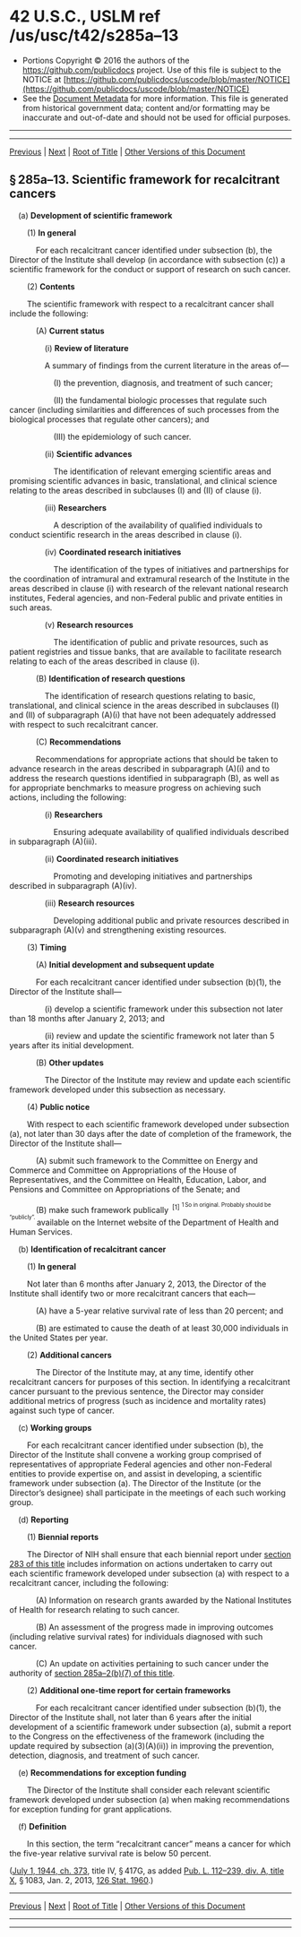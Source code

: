 ---
---

# 42 U.S.C., USLM ref /us/usc/t42/s285a–13

* Portions Copyright © 2016 the authors of the https://github.com/publicdocs project.
  Use of this file is subject to the NOTICE at [https://github.com/publicdocs/uscode/blob/master/NOTICE](https://github.com/publicdocs/uscode/blob/master/NOTICE)
* See the [Document Metadata](././../../../../../../..//README.md) for more information.
  This file is generated from historical government data; content and/or formatting may be inaccurate and out-of-date and should not be used for official purposes.

----------
----------

[Previous](./../../../../../../..//us/usc/t42/ch6A/schIII/ptC/spt1/m__us_usc_t42_s285a–12.md) | [Next](./../../../../../../..//us/usc/t42/ch6A/schIII/ptC/spt2/m__us_usc_t42_ch6A_schIII_ptC_spt2.md) | [Root of Title](./../../../../../../../) | [Other Versions of this Document](https://publicdocs.github.io/go/links?ns=uslm&ref=%2Fus%2Fusc%2Ft42%2Fs285a%E2%80%9313)

## § 285a–13. Scientific framework for recalcitrant cancers

    (a) __Development of scientific framework__ 

        (1) __In general__ 

            For each recalcitrant cancer identified under subsection (b), the Director of the Institute shall develop (in accordance with subsection (c)) a scientific framework for the conduct or support of research on such cancer.

        (2) __Contents__ 

        The scientific framework with respect to a recalcitrant cancer shall include the following:

            (A) __Current status__ 

                (i) __Review of literature__ 

                A summary of findings from the current literature in the areas of—

                    (I) the prevention, diagnosis, and treatment of such cancer;

                    (II) the fundamental biologic processes that regulate such cancer (including similarities and differences of such processes from the biological processes that regulate other cancers); and

                    (III) the epidemiology of such cancer.

                (ii) __Scientific advances__ 

                    The identification of relevant emerging scientific areas and promising scientific advances in basic, translational, and clinical science relating to the areas described in subclauses (I) and (II) of clause (i).

                (iii) __Researchers__ 

                    A description of the availability of qualified individuals to conduct scientific research in the areas described in clause (i).

                (iv) __Coordinated research initiatives__ 

                    The identification of the types of initiatives and partnerships for the coordination of intramural and extramural research of the Institute in the areas described in clause (i) with research of the relevant national research institutes, Federal agencies, and non-Federal public and private entities in such areas.

                (v) __Research resources__ 

                    The identification of public and private resources, such as patient registries and tissue banks, that are available to facilitate research relating to each of the areas described in clause (i).

            (B) __Identification of research questions__ 

                The identification of research questions relating to basic, translational, and clinical science in the areas described in subclauses (I) and (II) of subparagraph (A)(i) that have not been adequately addressed with respect to such recalcitrant cancer.

            (C) __Recommendations__ 

            Recommendations for appropriate actions that should be taken to advance research in the areas described in subparagraph (A)(i) and to address the research questions identified in subparagraph (B), as well as for appropriate benchmarks to measure progress on achieving such actions, including the following:

                (i) __Researchers__ 

                    Ensuring adequate availability of qualified individuals described in subparagraph (A)(iii).

                (ii) __Coordinated research initiatives__ 

                    Promoting and developing initiatives and partnerships described in subparagraph (A)(iv).

                (iii) __Research resources__ 

                    Developing additional public and private resources described in subparagraph (A)(v) and strengthening existing resources.

        (3) __Timing__ 

            (A) __Initial development and subsequent update__ 

            For each recalcitrant cancer identified under subsection (b)(1), the Director of the Institute shall—

                (i) develop a scientific framework under this subsection not later than 18 months after January 2, 2013; and

                (ii) review and update the scientific framework not later than 5 years after its initial development.

            (B) __Other updates__ 

                The Director of the Institute may review and update each scientific framework developed under this subsection as necessary.

        (4) __Public notice__ 

        With respect to each scientific framework developed under subsection (a), not later than 30 days after the date of completion of the framework, the Director of the Institute shall—

            (A) submit such framework to the Committee on Energy and Commerce and Committee on Appropriations of the House of Representatives, and the Committee on Health, Education, Labor, and Pensions and Committee on Appropriations of the Senate; and

            (B) make such framework publically  <sup>\[1\]</sup>  <sup><sup> 1 So in original. Probably should be “publicly”. </sup></sup>  available on the Internet website of the Department of Health and Human Services.

    (b) __Identification of recalcitrant cancer__ 

        (1) __In general__ 

        Not later than 6 months after January 2, 2013, the Director of the Institute shall identify two or more recalcitrant cancers that each—

            (A) have a 5-year relative survival rate of less than 20 percent; and

            (B) are estimated to cause the death of at least 30,000 individuals in the United States per year.

        (2) __Additional cancers__ 

            The Director of the Institute may, at any time, identify other recalcitrant cancers for purposes of this section. In identifying a recalcitrant cancer pursuant to the previous sentence, the Director may consider additional metrics of progress (such as incidence and mortality rates) against such type of cancer.

    (c) __Working groups__ 

        For each recalcitrant cancer identified under subsection (b), the Director of the Institute shall convene a working group comprised of representatives of appropriate Federal agencies and other non-Federal entities to provide expertise on, and assist in developing, a scientific framework under subsection (a). The Director of the Institute (or the Director’s designee) shall participate in the meetings of each such working group.

    (d) __Reporting__ 

        (1) __Biennial reports__ 

        The Director of NIH shall ensure that each biennial report under [section 283 of this title][/us/usc/t42/s283] includes information on actions undertaken to carry out each scientific framework developed under subsection (a) with respect to a recalcitrant cancer, including the following:

            (A) Information on research grants awarded by the National Institutes of Health for research relating to such cancer.

            (B) An assessment of the progress made in improving outcomes (including relative survival rates) for individuals diagnosed with such cancer.

            (C) An update on activities pertaining to such cancer under the authority of [section 285a–2(b)(7) of this title][/us/usc/t42/s285a–2/b/7].

        (2) __Additional one-time report for certain frameworks__ 

            For each recalcitrant cancer identified under subsection (b)(1), the Director of the Institute shall, not later than 6 years after the initial development of a scientific framework under subsection (a), submit a report to the Congress on the effectiveness of the framework (including the update required by subsection (a)(3)(A)(ii)) in improving the prevention, detection, diagnosis, and treatment of such cancer.

    (e) __Recommendations for exception funding__ 

        The Director of the Institute shall consider each relevant scientific framework developed under subsection (a) when making recommendations for exception funding for grant applications.

    (f) __Definition__ 

        In this section, the term “recalcitrant cancer” means a cancer for which the five-year relative survival rate is below 50 percent.

([July 1, 1944, ch. 373][/us/act/1944-07-01/ch373], title IV, § 417G, as added [Pub. L. 112–239, div. A, title X][/us/pl/112/239/dA/tX], § 1083, Jan. 2, 2013, [126 Stat. 1960][/us/stat/126/1960].)

----------

[Previous](./../../../../../../..//us/usc/t42/ch6A/schIII/ptC/spt1/m__us_usc_t42_s285a–12.md) | [Next](./../../../../../../..//us/usc/t42/ch6A/schIII/ptC/spt2/m__us_usc_t42_ch6A_schIII_ptC_spt2.md) | [Root of Title](./../../../../../../../) | [Other Versions of this Document](https://publicdocs.github.io/go/links?ns=uslm&ref=%2Fus%2Fusc%2Ft42%2Fs285a%E2%80%9313)

----------
----------

[/us/usc/t42/s283]: https://publicdocs.github.io/go/links?ns=uslm&ref=%2Fus%2Fusc%2Ft42%2Fs283
[/us/usc/t42/s285a–2/b/7]: https://publicdocs.github.io/go/links?ns=uslm&ref=%2Fus%2Fusc%2Ft42%2Fs285a%E2%80%932%2Fb%2F7
[/us/act/1944-07-01/ch373]: https://publicdocs.github.io/go/links?ns=uslm&ref=%2Fus%2Fact%2F1944-07-01%2Fch373
[/us/pl/112/239/dA/tX]: https://publicdocs.github.io/go/links?ns=uslm&ref=%2Fus%2Fpl%2F112%2F239%2FdA%2FtX
[/us/stat/126/1960]: https://publicdocs.github.io/go/links?ns=uslm&ref=%2Fus%2Fstat%2F126%2F1960


